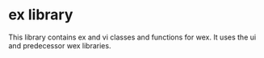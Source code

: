 # ex library

This library contains ex and vi classes and functions for wex.
It uses the ui and predecessor wex libraries.
